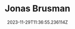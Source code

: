 ---
title: "Jonas Brusman"
category: "IndieWeb & Personal Blogs"
site_url: https://jonas.brusman.se/
feed_url: https://jonas.brusman.se/rss.xml
date: 2023-11-29T11:36:55.236114Z
domain: jonas.brusman.se

---